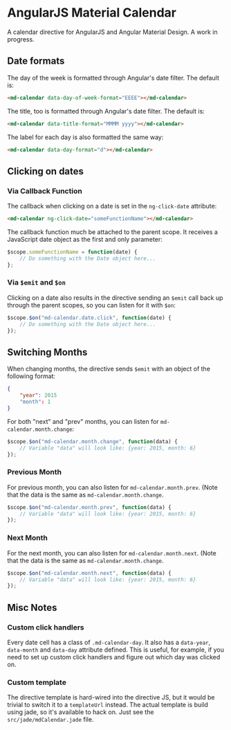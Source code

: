 # AngularJS Material Calendar

A calendar directive for AngularJS and Angular Material Design. A work in progress.

## Date formats

The day of the week is formatted through Angular's date filter. The default is:

```html
<md-calendar data-day-of-week-format="EEEE"></md-calendar>
```

The title, too is formatted through Angular's date filter. The default is:

```html
<md-calendar data-title-format="MMMM yyyy"></md-calendar>
```

The label for each day is also formatted the same way:

```html
<md-calendar data-day-format="d"></md-calendar>
```

## Clicking on dates

### Via Callback Function

The callback when clicking on a date is set in the `ng-click-date` attribute:

```html
<md-calendar ng-click-date="someFunctionName"></md-calendar>
```

The callback function much be attached to the parent scope. It receives a
JavaScript date object as the first and only parameter:

```javascript
$scope.someFunctionName = function(date) {
    // Do something with the Date object here...
};
```

### Via `$emit` and `$on`

Clicking on a date also results in the directive sending an `$emit` call back up
through the parent scopes, so you can listen for it with `$on`:

```javascript
$scope.$on("md-calendar.date.click", function(date) {
    // Do something with the Date object here...
});
```

## Switching Months

When changing months, the directive sends `$emit` with an object of the following format:

```json
{
    "year": 2015
    "month": 1
}
```

For both "next" and "prev" months, you can listen for `md-calendar.month.change`:

```javascript
$scope.$on("md-calendar.month.change", function(data) {
    // Variable "data" will look like: {year: 2015, month: 6}
});
```

### Previous Month
For previous month, you can also listen for `md-calendar.month.prev`. (Note that the data is the
same as `md-calendar.month.change`.

```javascript
$scope.$on("md-calendar.month.prev", function(data) {
    // Variable "data" will look like: {year: 2015, month: 6}
});
```

### Next Month
For the next month, you can also listen for `md-calendar.month.next`. (Note that the data is the
same as `md-calendar.month.change`.

```javascript
$scope.$on("md-calendar.month.next", function(data) {
    // Variable "data" will look like: {year: 2015, month: 6}
});
```


## Misc Notes

### Custom click handlers

Every date cell has a class of `.md-calendar-day`. It also has a `data-year`, 
`data-month` and `data-day` attribute defined. This is useful, for example, 
if you need to set up custom click handlers and figure out which day was clicked
on.

### Custom template

The directive template is hard-wired into the directive JS, but it would be trivial to 
switch it to a `templateUrl` instead. The actual template is build using jade, so it's
available to hack on. Just see the `src/jade/mdCalendar.jade` file.


